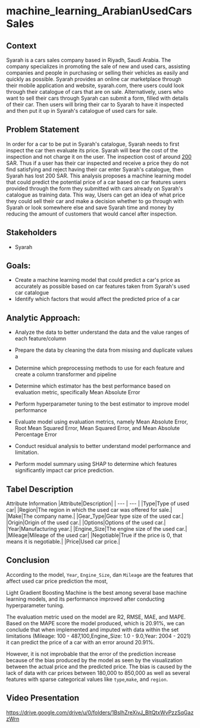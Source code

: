 # machine_learning_ArabianUsedCarsSales
## Context
Syarah is a cars sales company based in Riyadh, Saudi Arabia. The company specializes in promoting the sale of new and used cars, assisting companies and people in purchasing or selling their vehicles as easily and quickly as possible. Syarah provides an online car marketplace through their mobile application and website, syarah.com, there users could look through their catalogue of cars that are on sale. Alternatively, users who want to sell their cars through Syarah can submit a form, filled with details of their car. Then users will bring their car to Syarah to have it inspected and then put it up in Syarah's catalogue of used cars for sale.

## Problem Statement
In order for a car to be put in Syarah's catalogue, Syarah needs to first inspect the car then evaluate its price. Syarah will bear the cost of the inspection and not charge it on the user. The inspection cost of around [200](https://syarah.com/en/about-us/services) SAR. Thus if a user has their car inspected and receive a price they do not find satisfying and reject having their car enter Syarah's catalogue, then Syarah has lost 200 SAR. This analysis proposes a machine learning model that could predict the potential price of a car based on car features users provided through the form they submitted with cars already on Syarah's catalogue as training data. This way, Users can get an idea of what price they could sell their car and make a decision whether to go through with Syarah or look somewhere else and save Syarah time and money by reducing the amount of customers that would cancel after inspection.

## Stakeholders 
- Syarah

## Goals:
- Create a machine learning model that could predict a car's price as accurately as possible based on car features taken from Syarah's used car catalogue
- Identify which factors that would affect the predicted price of a car
  
## Analytic Approach:
- Analyze the data to better understand the data and the value ranges of each feature/column

- Prepare the data by cleaning the data from missing and duplicate values a

- Determine which preprocessing methods to use for each feature and create a column transformer and pipeline

- Determine which estimator has the best performance based on evaluation metric, specifically Mean Absolute Error

- Perform hyperparameter tuning to the best estimator to improve model performance

- Evaluate model using evaluation metrics, namely Mean Absolute Error, Root Mean Squared Error, Mean Squared Error, and Mean Absolute Percentage Error

- Conduct residual analysis to better understand model performance and limitation.

- Perform model summary using SHAP to determine which features significantly impact car price prediction.

## Tabel Description
Attribute Information
|Attribute|Description|
| --- |  --- |
|Type|Type of used car|
|Region|The region in which the used car was offered for sale.|
|Make|The company name.|
|Gear_Type|Gear type size of the used car.|
|Origin|Origin of the used car.|
|Options|Options of the used car.|
|Year|Manufacturing year.|
|Engine_Size|The engine size of the used car.|
|Mileage|Mileage of the used car|
|Negotiable|True if the price is 0, that means it is negotiable.|
|Price|Used car price.|

## Conclusion
According to the model, `Year`, `Engine_Size`, dan `Mileage` are the features that affect used car price prediction the most,

Light Gradient Boosting Machine is the best among several base machine learning models, and its performance improved after conducting hyperparameter tuning.

The evaluation metric used on the model are R2, RMSE, MAE, and MAPE. Based on the MAPE score the model produced, which is 20.91%, we can conclude that when implemented and imputed with data within the set limitations (Mileage: 100 - 487,100,Engine_Size: 1.0 - 9.0,Year: 2004 - 2021) it can predict the price of a car with an error around 20.91%.

However, it is not improbable that the error of the prediction increase because of the bias produced by the model as seen by the visualization between the actual price and the predicted price. The bias is caused by the lack of data with car prices between 180,000 to 850,000 as well as several features with sparse categorical values like `type`,`make`, and `region`. 

## Video Presentation
https://drive.google.com/drive/u/0/folders/1BslhZreXivJ_BltQtxWvPzzSqGazzWrn
